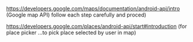 https://developers.google.com/maps/documentation/android-api/intro  (Google map API)   follow each step carefully and proced)

https://developers.google.com/places/android-api/start#introduction   (for place picker ...to pick place selected by user in map)

